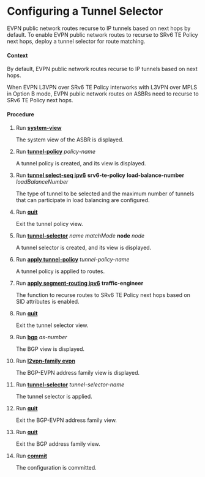 Configuring a Tunnel Selector
=============================

EVPN public network routes recurse to IP tunnels based on next hops by default. To enable EVPN public network routes to recurse to SRv6 TE Policy next hops, deploy a tunnel selector for route matching.

#### Context

By default, EVPN public network routes recurse to IP tunnels based on next hops.

When EVPN L3VPN over SRv6 TE Policy interworks with L3VPN over MPLS in Option B mode, EVPN public network routes on ASBRs need to recurse to SRv6 TE Policy next hops.


#### Procedure

1. Run [**system-view**](cmdqueryname=system-view)
   
   
   
   The system view of the ASBR is displayed.
2. Run [**tunnel-policy**](cmdqueryname=tunnel-policy) *policy-name*
   
   
   
   A tunnel policy is created, and its view is displayed.
3. Run [**tunnel select-seq ipv6**](cmdqueryname=tunnel+select-seq+ipv6) **srv6-te-policy** **load-balance-number** *loadBalanceNumber*
   
   
   
   The type of tunnel to be selected and the maximum number of tunnels that can participate in load balancing are configured.
4. Run [**quit**](cmdqueryname=quit)
   
   
   
   Exit the tunnel policy view.
5. Run [**tunnel-selector**](cmdqueryname=tunnel-selector) *name* *matchMode* **node** *node*
   
   
   
   A tunnel selector is created, and its view is displayed.
6. Run [**apply tunnel-policy**](cmdqueryname=apply+tunnel-policy) *tunnel-policy-name*
   
   
   
   A tunnel policy is applied to routes.
7. Run [**apply segment-routing ipv6**](cmdqueryname=apply+segment-routing+ipv6) **traffic-engineer**
   
   
   
   The function to recurse routes to SRv6 TE Policy next hops based on SID attributes is enabled.
8. Run [**quit**](cmdqueryname=quit)
   
   
   
   Exit the tunnel selector view.
9. Run [**bgp**](cmdqueryname=bgp) *as-number*
   
   
   
   The BGP view is displayed.
10. Run [**l2vpn-family evpn**](cmdqueryname=l2vpn-family+evpn)
    
    
    
    The BGP-EVPN address family view is displayed.
11. Run [**tunnel-selector**](cmdqueryname=tunnel-selector) *tunnel-selector-name*
    
    
    
    The tunnel selector is applied.
12. Run [**quit**](cmdqueryname=quit)
    
    
    
    Exit the BGP-EVPN address family view.
13. Run [**quit**](cmdqueryname=quit)
    
    
    
    Exit the BGP address family view.
14. Run [**commit**](cmdqueryname=commit)
    
    
    
    The configuration is committed.